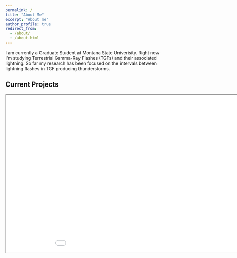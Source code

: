 ```yaml
---
permalink: /
title: "About Me"
excerpt: "About me"
author_profile: true
redirect_from: 
  - /about/
  - /about.html
---
```


I am currently a Graduate Student at Montana State Univerisity. Right now I'm studying Terrestrial Gamma-Ray Flashes (TGFs) and their associated lightning. So far my research has been focused on the intervals between lightning flashes in TGF producing thunderstorms.  



## Current Projects
<div style="text-align:center">
<iframe src="../files/m_1.html" name="LAFTR map" height="500" width="1000">You need a Frames Capable browser to view this content.</iframe>  
</div>
 
